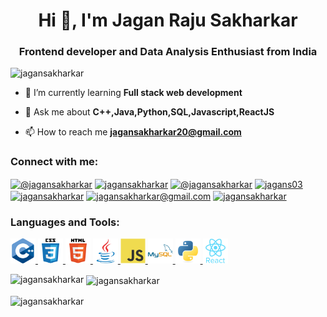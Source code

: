 <h1 align="center">Hi 👋, I'm Jagan Raju Sakharkar</h1>
<h3 align="center">Frontend developer and Data Analysis Enthusiast from India</h3>

<p align="left"> <img src="https://komarev.com/ghpvc/?username=jagansakharkar&label=Profile%20views&color=0e75b6&style=flat" alt="jagansakharkar" /> </p>

- 🌱 I’m currently learning **Full stack web development**

- 💬 Ask me about **C++,Java,Python,SQL,Javascript,ReactJS**

- 📫 How to reach me **jagansakharkar20@gmail.com**

<h3 align="left">Connect with me:</h3>
<p align="left">
<a href="https://twitter.com/@jagansakharkar" target="blank"><img align="center" src="https://raw.githubusercontent.com/rahuldkjain/github-profile-readme-generator/master/src/images/icons/Social/twitter.svg" alt="@jagansakharkar" height="30" width="40" /></a>
<a href="https://linkedin.com/in/jagansakharkar" target="blank"><img align="center" src="https://raw.githubusercontent.com/rahuldkjain/github-profile-readme-generator/master/src/images/icons/Social/linked-in-alt.svg" alt="jagansakharkar" height="30" width="40" /></a>
<a href="https://medium.com/@jagansakharkar" target="blank"><img align="center" src="https://raw.githubusercontent.com/rahuldkjain/github-profile-readme-generator/master/src/images/icons/Social/medium.svg" alt="@jagansakharkar" height="30" width="40" /></a>
<a href="https://www.codechef.com/users/jagans03" target="blank"><img align="center" src="https://cdn.jsdelivr.net/npm/simple-icons@3.1.0/icons/codechef.svg" alt="jagans03" height="30" width="40" /></a>
<a href="https://leetcode.com/u/jagansakharkar20" target="blank"><img align="center" src="https://raw.githubusercontent.com/rahuldkjain/github-profile-readme-generator/master/src/images/icons/Social/leet-code.svg" alt="jagansakharkar" height="30" width="40" /></a>
<a href="https://www.hackerrank.com/profile/jagansakharkar" target="blank"><img align="center" src="https://raw.githubusercontent.com/rahuldkjain/github-profile-readme-generator/master/src/images/icons/Social/hackerrank.svg" alt="jagansakharkar@gmail.com" height="30" width="40" /></a>
<a href="https://www.geeksforgeeks.org/user/jagansakc77y" target="blank"><img align="center" src="https://raw.githubusercontent.com/rahuldkjain/github-profile-readme-generator/master/src/images/icons/Social/geeks-for-geeks.svg" alt="jagansakharkar" height="30" width="40" /></a>
</p>

<h3 align="left">Languages and Tools:</h3>
<p align="left"> <a href="https://www.w3schools.com/cpp/" target="_blank" rel="noreferrer"> <img src="https://raw.githubusercontent.com/devicons/devicon/master/icons/cplusplus/cplusplus-original.svg" alt="cplusplus" width="40" height="40"/> </a> <a href="https://www.w3schools.com/css/" target="_blank" rel="noreferrer"> <img src="https://raw.githubusercontent.com/devicons/devicon/master/icons/css3/css3-original-wordmark.svg" alt="css3" width="40" height="40"/> </a> <a href="https://www.w3.org/html/" target="_blank" rel="noreferrer"> <img src="https://raw.githubusercontent.com/devicons/devicon/master/icons/html5/html5-original-wordmark.svg" alt="html5" width="40" height="40"/> </a> <a href="https://www.java.com" target="_blank" rel="noreferrer"> <img src="https://raw.githubusercontent.com/devicons/devicon/master/icons/java/java-original.svg" alt="java" width="40" height="40"/> </a> <a href="https://developer.mozilla.org/en-US/docs/Web/JavaScript" target="_blank" rel="noreferrer"> <img src="https://raw.githubusercontent.com/devicons/devicon/master/icons/javascript/javascript-original.svg" alt="javascript" width="40" height="40"/> </a> <a href="https://www.mysql.com/" target="_blank" rel="noreferrer"> <img src="https://raw.githubusercontent.com/devicons/devicon/master/icons/mysql/mysql-original-wordmark.svg" alt="mysql" width="40" height="40"/> </a> <a href="https://www.python.org" target="_blank" rel="noreferrer"> <img src="https://raw.githubusercontent.com/devicons/devicon/master/icons/python/python-original.svg" alt="python" width="40" height="40"/> </a> <a href="https://reactjs.org/" target="_blank" rel="noreferrer"> <img src="https://raw.githubusercontent.com/devicons/devicon/master/icons/react/react-original-wordmark.svg" alt="react" width="40" height="40"/> </a> </p>

<p><img align="left" src="https://github-readme-stats.vercel.app/api/top-langs?username=jagansakharkar&show_icons=true&locale=en&layout=compact" alt="jagansakharkar" /></p>

<p>&nbsp;<img align="center" src="https://github-readme-stats.vercel.app/api?username=jagansakharkar&show_icons=true&locale=en" alt="jagansakharkar" /></p>

<p><img align="center" src="https://github-readme-streak-stats.herokuapp.com/?user=jagansakharkar&" alt="jagansakharkar" /></p>
